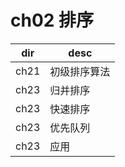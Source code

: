 # ch02 排序

| dir | desc |
| - | - |
| ch21 | 初级排序算法 |
| ch23 | 归并排序 |
| ch23 | 快速排序 |
| ch23 | 优先队列 |
| ch23 | 应用 |
